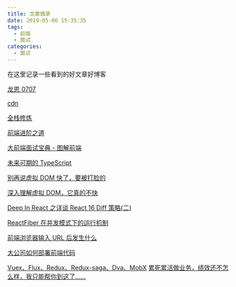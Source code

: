 ```yaml
---
title: 文章摘录
date: 2019-05-06 15:35:35
tags:
  - 前端
  - 面试
categories:
  - 面试
---
```


在这里记录一些看到的好文章好博客

<!-- more -->

[龙恩 0707](https://www.cnblogs.com/tugenhua0707)

[cdn](https://github.com/renaesop/blog/issues/1)

[全栈修炼](https://biaochenxuying.cn/)

[前端进阶之道](https://yuchengkai.cn/)

[大前端面试宝典 - 图解前端](https://lucifer.ren/fe-interview/#/)

[未来可期的 TypeScript](https://mp.weixin.qq.com/s/FwrId8d2kCJKvtGTdM2xHw)

[别再说虚拟 DOM 快了，要被打脸的](https://mp.weixin.qq.com/s/XR3-3MNCYY2pg6yVwVQohQ)

[深入理解虚拟 DOM，它真的不快](https://mp.weixin.qq.com/s/cz5DBpqFiadL4IQofiWY3A)

[Deep In React 之详谈 React 16 Diff 策略(二)](https://juejin.im/post/5d3e3231e51d4510926a7c39)

[ReactFiber 在并发模式下的运行机制](https://zhuanlan.zhihu.com/p/54042084)

[前端浏览器输入 URL 后发生什么](https://zhuanlan.zhihu.com/p/78677852)

[大公司如何部署前端代码](https://github.com/fouber/blog/issues/6)

[Vuex、Flux、Redux、Redux-saga、Dva、MobX](https://zhuanlan.zhihu.com/p/53599723)
[累死累活做业务，绩效还不怎么样，我只能帮你到这了……](https://juejin.im/post/5eb3cab66fb9a043856f3987?utm_source=gold_browser_extension)
